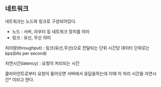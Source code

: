 ## 네트워크
네트워크는 노드와 링크로 구성되어있다.

* 노드 : 서버, 라우터 등 네트워크 장치를 의미
* 링크 : 유선, 무선 의미

처리량(throughput) : 링크(유선,무선)으로 전달되는 단위 시간당 데이터 단위로는 bps(bits per second)

지연시간(latency) : 요청이 처리되는 시간

클라이언트로부터 요청이 들어오면 서버에서 응답을하는데 이때 이 처리 시간을 지연시간* 이라고 한다.

